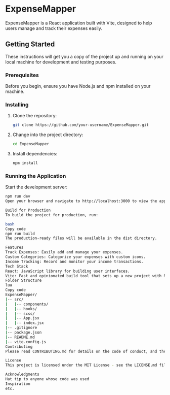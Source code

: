 # ExpenseMapper

ExpenseMapper is a React application built with Vite, designed to help users manage and track their expenses easily.

## Getting Started

These instructions will get you a copy of the project up and running on your local machine for development and testing purposes.

### Prerequisites

Before you begin, ensure you have Node.js and npm installed on your machine.

### Installing

1. Clone the repository:

    ```bash
    git clone https://github.com/your-username/ExpenseMapper.git
    ```

2. Change into the project directory:

    ```bash
    cd ExpenseMapper
    ```

3. Install dependencies:

    ```bash
    npm install
    ```

### Running the Application

Start the development server:

```bash
npm run dev
Open your browser and navigate to http://localhost:3000 to view the application.

Build for Production
To build the project for production, run:

bash
Copy code
npm run build
The production-ready files will be available in the dist directory.

Features
Track Expenses: Easily add and manage your expenses.
Custom Categories: Categorize your expenses with custom icons.
Income Tracking: Record and monitor your income transactions.
Tech Stack
React: JavaScript library for building user interfaces.
Vite: Fast and opinionated build tool that sets up a new project with React support.
Folder Structure
lua
Copy code
ExpenseMapper/
|-- src/
|   |-- components/
|   |-- hooks/
|   |-- scss/
|   |-- App.jsx
|   |-- index.jsx
|-- .gitignore
|-- package.json
|-- README.md
|-- vite.config.js
Contributing
Please read CONTRIBUTING.md for details on the code of conduct, and the process for submitting pull requests.

License
This project is licensed under the MIT License - see the LICENSE.md file for details.

Acknowledgments
Hat tip to anyone whose code was used
Inspiration
etc.
